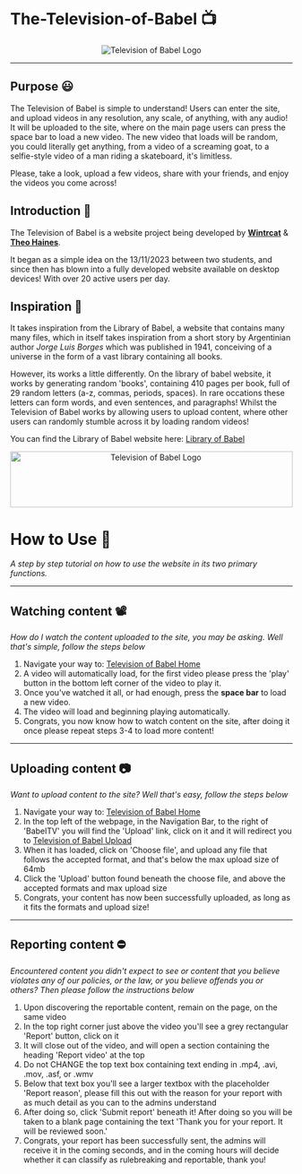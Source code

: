 # The-Television-of-Babel 📺
<p align="center">
  <img src="https://i.ibb.co/SXD0Xsx/towerofbabellogo.png" alt="Television of Babel Logo" />
</p>

---

## Purpose 😃
The Television of Babel is simple to understand!
Users can enter the site, and upload videos in any resolution, any scale, of anything, with any audio! It will be uploaded to the site, where on the main page users can press the space bar to load a new video. The new video that loads will be random, you could literally get anything, from a video of a screaming goat, to a selfie-style video of a man riding a skateboard, it's limitless.

Please, take a look, upload a few videos, share with your friends, and enjoy the videos you come across!


## Introduction 🤗
The Television of Babel is a website project being developed by **[Wintrcat](https://github.com/WintrCat)** & **[Theo Haines](https://github.com/Theohaines)**.

It began as a simple idea on the 13/11/2023 between two students, and since then has blown into a fully developed website available on desktop devices! With over 20 active users per day.


## Inspiration 👀
It takes inspiration from the Library of Babel, a website that contains many many files, which in itself takes inspiration from a short story by Argentinian author *Jorge Luis Borges* which was published in 1941, conceiving of a universe in the form of a vast library containing all books.

However, its works a little differently.
On the library of babel website, it works by generating random 'books', containing 410 pages per book, full of 29 random letters (a-z, commas, periods, spaces). In rare occations these letters can form words, and even sentences, and paragraphs!
Whilst the Television of Babel works by allowing users to upload content, where other users can randomly stumble across it by loading random videos!

You can find the Library of Babel website here:
[Library of Babel](https://libraryofbabel.info/ "Libary of Babel link")

<p align="center">
  <img src="https://i.ibb.co/zJCdGbf/bannerblock.jpg" alt="Television of Babel Logo" width="100%" height="100px"/>
</p>

# How to Use 📖
*A step by step tutorial on how to use the website in its two primary functions.*

---

## Watching content 📽️
*How do I watch the content uploaded to the site, you may be asking. Well that's simple, follow the steps below*

1. Navigate your way to: [Television of Babel Home](https://theohaines.xyz/)
2. A video will automatically load, for the first video please press the 'play' button in the bottom left corner of the video to play it.
3. Once you've watched it all, or had enough, press the **space bar** to load a new video.
4. The video will load and beginning playing automatically.
5. Congrats, you now know how to watch content on the site, after doing it once please repeat steps 3-4 to load more content!

---

## Uploading content 📷
*Want to upload content to the site? Well that's easy, follow the steps below*

1. Navigate your way to: [Television of Babel Home](https://theohaines.xyz/)
2. In the top left of the webpage, in the Navigation Bar, to the right of 'BabelTV' you will find the 'Upload' link, click on it and it will redirect you to [Television of Babel Upload](https://theohaines.xyz/upload)
3. When it has loaded, click on 'Choose file', and upload any file that follows the accepted format, and that's below the max upload size of 64mb
4. Click the 'Upload' button found beneath the choose file, and above the accepted formats and max upload size
5. Congrats, your content has now been successfully uploaded, as long as it fits the formats and upload size!

---

## Reporting content ⛔️
*Encountered content you didn't expect to see or content that you believe violates any of our policies, or the law, or you believe offends you or others? Then please follow the instructions below*

1. Upon discovering the reportable content, remain on the page, on the same video
2. In the top right corner just above the video you'll see a grey rectangular 'Report' button, click on it
3. It will close out of the video, and will open a section containing the heading 'Report video' at the top
4. Do not CHANGE the top text box containing text ending in .mp4, .avi, .mov, .asf, or .wmv
5. Below that text box you'll see a larger textbox with the placeholder 'Report reason', please fill this out with the reason for your report with as much detail as you can to the admins understand
6. After doing so, click 'Submit report' beneath it! After doing so you will be taken to a blank page containing the text 'Thank you for your report. It will be reviewed soon.'
7. Congrats, your report has been successfully sent, the admins will receive it in the coming seconds, and in the coming hours will decide whether it can classify as rulebreaking and reportable, thank you!


